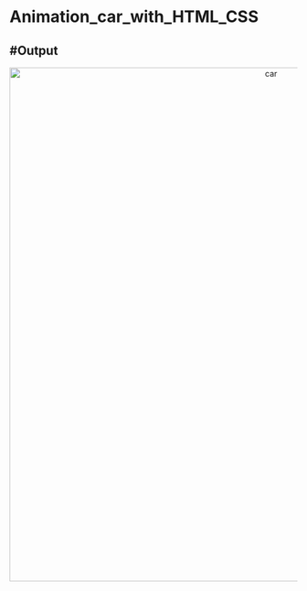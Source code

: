 # Animation_car_with_HTML_CSS

## #Output

<p align="center"><img width="900" alt="car" src="https://user-images.githubusercontent.com/80118217/165350220-adbfba8d-8854-4a90-ba05-9ad0f97cb663.png"></p>
